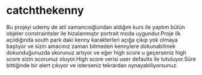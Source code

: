 # catchthekenny
Bu projeyi udemy de atil samancıoğlundan aldığım kurs ile yaptım bütün objeler constraintsler ile hizalanmıştır portrait moda uygundur.Proje ilk açıldığında south park daki kenny karakterleri açığa çıkıp yok olmaya başlıyor ve sizin amacınız zaman bitmeden kennylere dokunabilmek dokunduğunuzda skorunuz artıyor ve eğer high score u geçerseniz high score sizin scorunuz oluyor.High score verisi user defaults ile tutuluyor.Süre bittiğinde bir alert çıkıyor ve isterseniz tekrardan oynayabiliyorsunuz.
